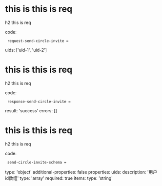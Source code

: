# this is this is req

h2 this is req

code:

     request-send-circle-invite =
  uids: ['uid-1', 'uid-2']


# this is this is req

h2 this is req

code:

     response-send-circle-invite =
  result: 'success'
  errors: []


# this is this is req

h2 this is req

code:

     send-circle-invite-schema =
  type: 'object'
  additional-properties: false
  properties:
    uids:
      description: '用户id数组'
      type: 'array'
      required: true
      items:
        type: 'string'


